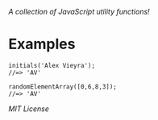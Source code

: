 _A collection of JavaScript utility functions!_

# Examples

```
initials('Alex Vieyra');
//=> 'AV'
```

```
randomElementArray([0,6,8,3]);
//=> 'AV'
```

_MIT License_
